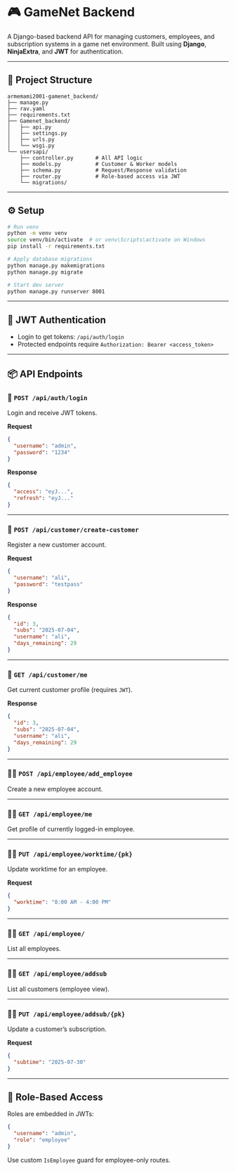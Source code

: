 # 🎮 GameNet Backend

A Django-based backend API for managing customers, employees, and subscription systems in a game net environment. Built using **Django**, **NinjaExtra**, and **JWT** for authentication.

---

## 📁 Project Structure

```
armemami2001-gamenet_backend/
├── manage.py
├── rav.yaml
├── requirements.txt
├── Gamenet_backend/
│   ├── api.py
│   ├── settings.py
│   ├── urls.py
│   └── wsgi.py
└── usersapi/
    ├── controller.py       # All API logic
    ├── models.py           # Customer & Worker models
    ├── schema.py           # Request/Response validation
    ├── router.py           # Role-based access via JWT
    └── migrations/
```

---

## ⚙️ Setup

```bash
# Run venv
python -m venv venv
source venv/bin/activate  # or venv\Scripts\activate on Windows
pip install -r requirements.txt

# Apply database migrations
python manage.py makemigrations
python manage.py migrate

# Start dev server
python manage.py runserver 8001
```

---

## 🔐 JWT Authentication

- Login to get tokens: `/api/auth/login`
- Protected endpoints require `Authorization: Bearer <access_token>`

---

## 📦 API Endpoints

### 🔐 `POST /api/auth/login`

Login and receive JWT tokens.

**Request**
```json
{
  "username": "admin",
  "password": "1234"
}
```

**Response**
```json
{
  "access": "eyJ...",
  "refresh": "eyJ..."
}
```

---

### 👤 `POST /api/customer/create-customer`

Register a new customer account.

**Request**
```json
{
  "username": "ali",
  "password": "testpass"
}
```

**Response**
```json
{
  "id": 3,
  "subs": "2025-07-04",
  "username": "ali",
  "days_remaining": 29
}
```

---

### 👤 `GET /api/customer/me`

Get current customer profile (requires `JWT`).

**Response**
```json
{
  "id": 3,
  "subs": "2025-07-04",
  "username": "ali",
  "days_remaining": 29
}
```

---

### 🧑‍💼 `POST /api/employee/add_employee`

Create a new employee account.

---

### 🧑‍💼 `GET /api/employee/me`

Get profile of currently logged-in employee.

---

### 🧑‍💼 `PUT /api/employee/worktime/{pk}`

Update worktime for an employee.

**Request**
```json
{
  "worktime": "8:00 AM - 4:00 PM"
}
```

---

### 🧑‍💼 `GET /api/employee/`

List all employees.

---

### 🧑‍💼 `GET /api/employee/addsub`

List all customers (employee view).

---

### 🧑‍💼 `PUT /api/employee/addsub/{pk}`

Update a customer’s subscription.

**Request**
```json
{
  "subtime": "2025-07-30"
}
```

---

## 🧠 Role-Based Access

Roles are embedded in JWTs:

```json
{
  "username": "admin",
  "role": "employee"
}
```

Use custom `IsEmployee` guard for employee-only routes.
